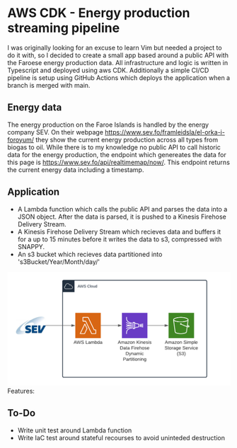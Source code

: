 # AWS CDK - Energy production streaming pipeline 

I was originally looking for an excuse to learn Vim but needed a project to do it with, so I decided to create a small app based around a public API with the Faroese energy production data. All infrastructure and logic is written in Typescript and deployed using aws CDK. Additionally a simple CI/CD pipeline is setup using GitHub Actions which deploys the application when a branch is merged with main.

## Energy data

The energy production on the Faroe Islands is handled by the energy company SEV. On their webpage https://www.sev.fo/framleidsla/el-orka-i-foroyum/ they show the current energy production across all types from biogas to oil. While there is to my knowledge no public API to call historic data for the energy production, the endpoint which genereates the data for this page is https://www.sev.fo/api/realtimemap/now/. This endpoint returns the current energy data including a timestamp.

## Application

* A Lambda function which calls the public API and parses the data into a JSON object. After the data is parsed, it is pushed to a Kinesis Firehose Delivery Stream.
* A Kinesis Firehose Delivery Stream which recieves data and buffers it for a up to 15 minutes before it writes the data to s3, compressed with SNAPPY.
* An s3 bucket which recieves data partitioned into 's3Bucket/Year/Month/day/'

![AWS architecture](https://github.com/TrygviZL/aws_cdk_energy_production_iot/blob/main/static/FirehoseToS3.png?raw=true)
Features:

## To-Do
* Write unit test around Lambda function
* Write IaC test around stateful recourses to avoid uninteded destruction
